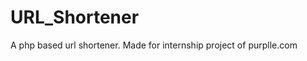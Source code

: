 URL_Shortener
=============

A php based url shortener.
Made for internship project of  purplle.com
